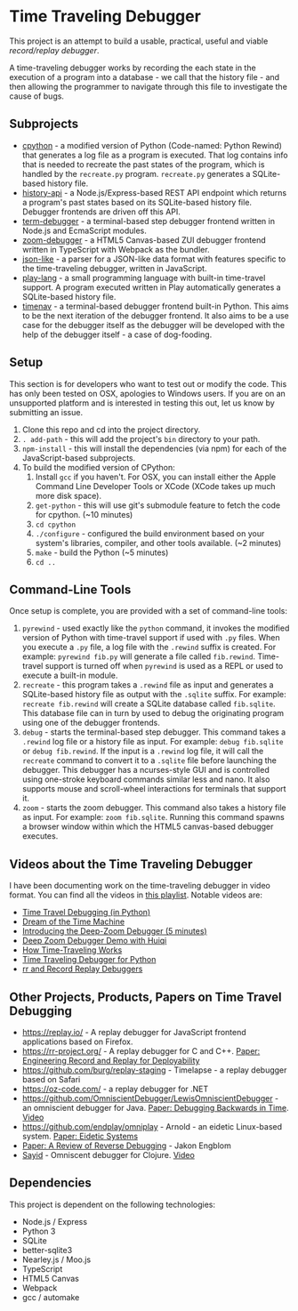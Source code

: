 # Time Traveling Debugger

This project is an attempt to build a usable, practical, useful and viable
*record/replay debugger*.

A time-traveling debugger works by recording the each state in the
execution of a program into a database - we call that the history file - 
and then allowing the programmer to navigate through this file to 
investigate the cause of bugs.

## Subprojects

* [cpython](https://github.com/airportyh/cpython) - a modified version of Python (Code-named: Python Rewind) that generates a log file as a program is executed. That log contains info that is needed to recreate the past
states of the program, which is handled by the `recreate.py` program. `recreate.py` generates
a SQLite-based history file.
* [history-api](./history-api) - a Node.js/Express-based REST API endpoint which returns a program's past states based on its SQLite-based history file. Debugger frontends are driven
off this API.
* [term-debugger](./term-debugger) - a terminal-based step debugger frontend written in Node.js
and EcmaScript modules.
* [zoom-debugger](./zoom-debugger) - a HTML5 Canvas-based ZUI debugger frontend written in TypeScript with Webpack as the bundler.
* [json-like](./json-like) - a parser for a JSON-like data format with features specific to
the time-traveling debugger, written in JavaScript.
* [play-lang](./play-lang) - a small programming language with built-in time-travel support.
A program executed written in Play automatically generates a SQLite-based history file.
* [timenav](./timenav) - a terminal-based debugger frontend built-in Python. This aims to
be the next iteration of the debugger frontend. It also aims to be a use case for the debugger
itself as the debugger will be developed with the help of the debugger itself - a case of
dog-fooding.

## Setup

This section is for developers who want to test out or modify the code.
This has only been tested on OSX, apologies to Windows users. If you are on an unsupported
platform and is interested in testing this out, let us know by submitting an issue.

1. Clone this repo and cd into the project directory.
2. `. add-path` - this will add the project's `bin` directory to your path.
3. `npm-install` - this will install the dependencies (via npm) for each of the JavaScript-based
subprojects.
4. To build the modified version of CPython:
    1. Install `gcc` if you haven't. For OSX, you can install either the Apple Command Line Developer Tools or XCode (XCode takes up much more disk space).
    2. `get-python` - this will use git's submodule feature to fetch the code for cpython. (~10 minutes)
    3. `cd cpython`
    4. `./configure` - configured the build environment based on your system's libraries, compiler, and other tools available. (~2 minutes)
    5. `make` - build the Python (~5 minutes)
    6. `cd ..`

## Command-Line Tools

Once setup is complete, you are provided with a set of command-line tools:

1. `pyrewind` - used exactly like the `python` command, it invokes the modified version
of Python with time-travel support if used with `.py` files. When you execute a `.py` file,
a log file with the `.rewind` suffix is created. For example: `pyrewind fib.py` will generate
a file called `fib.rewind`. Time-travel support is turned off when `pyrewind` is used as a 
REPL or used to execute a built-in module.
2. `recreate` - this program takes a `.rewind` file as input and generates a SQLite-based
history file as output with the `.sqlite` suffix. For example: `recreate fib.rewind` will
create a SQLite database called `fib.sqlite`. This database file can in turn by used to
debug the originating program using one of the debugger frontends.
3. `debug` - starts the terminal-based step debugger. This command takes a `.rewind` log file or a history file as input. For example: `debug fib.sqlite` or `debug fib.rewind`. 
If the input is a `.rewind` log file, it will call the `recreate` command to convert it to
a `.sqlite` file before launching the debugger. This debugger has a ncurses-style GUI 
and is controlled using one-stroke keyboard commands similar less and nano. 
It also supports mouse and scroll-wheel interactions for terminals that support it.
4. `zoom` - starts the zoom debugger. This command also takes a history file as input. For
example: `zoom fib.sqlite`. Running this command spawns a browser window within which
the HTML5 canvas-based debugger executes.

## Videos about the Time Traveling Debugger

I have been documenting work on the time-traveling debugger in video format. You can find all the videos
in [this playlist](https://www.youtube.com/playlist?list=PLSq9OFrD2Q3Cpyk2LD1vE0161Jg82HJ7d). Notable videos are:

* [Time Travel Debugging (in Python)](https://www.youtube.com/watch?v=HlndMuAguEk)
* [Dream of the Time Machine](https://www.youtube.com/watch?v=xwhm7g9GjuY)
* [Introducing the Deep-Zoom Debugger (5 minutes)](https://www.youtube.com/watch?v=QE54x1ahHa4)
* [Deep Zoom Debugger Demo with Huiqi](https://www.youtube.com/watch?v=lVb9bt7wDy8)
* [How Time-Traveling Works](https://www.youtube.com/watch?v=u6HR_bQfzDE)
* [Time Traveling Debugger for Python](https://www.youtube.com/watch?v=h80C9zzyf7k)
* [rr and Record Replay Debuggers](https://www.youtube.com/watch?v=cCf7hiZvJrY)

## Other Projects, Products, Papers on Time Travel Debugging

* https://replay.io/ - A replay debugger for JavaScript frontend applications based on Firefox. 
* https://rr-project.org/ - A replay debugger for C and C++. [Paper: Engineering Record and Replay for Deployability](https://arxiv.org/pdf/1705.05937.pdf)
* https://github.com/burg/replay-staging - Timelapse - a replay debugger based on Safari
* https://oz-code.com/ - a replay debugger for .NET
* https://github.com/OmniscientDebugger/LewisOmniscientDebugger - an omniscient debugger for Java. [Paper: Debugging Backwards in Time](https://arxiv.org/abs/cs/0310016). [Video](https://youtu.be/xpI8hIgOyko)
* https://github.com/endplay/omniplay - Arnold - an eidetic Linux-based system. [Paper: Eidetic Systems](https://www.cc.gatech.edu/~ddevecsery6/papers/devecsery14.pdf)
* [Paper: A Review of Reverse Debugging](http://citeseerx.ist.psu.edu/viewdoc/summary?doi=10.1.1.338.3420) - Jakon Engblom
* [Sayid](https://github.com/clojure-emacs/sayid) - Omniscent debugger for Clojure. [Video](https://youtu.be/ipDhvd1NsmE)

## Dependencies

This project is dependent on the following technologies:

* Node.js / Express
* Python 3
* SQLite
* better-sqlite3
* Nearley.js / Moo.js
* TypeScript
* HTML5 Canvas
* Webpack
* gcc / automake
